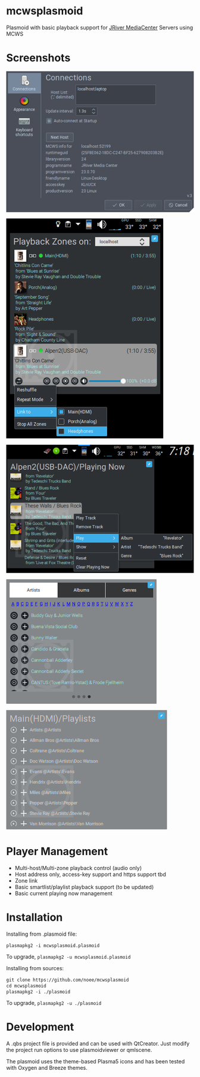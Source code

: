﻿mcwsplasmoid
============
Plasmoid with basic playback support for [JRiver MediaCenter](http://jriver.com) Servers using MCWS

Screenshots
===========
![](screenshots/confighost.png)

![](screenshots/zones.png)

![](screenshots/playlist.png)

![](screenshots/lookups.png)

![](screenshots/playlists.png)

Player Management
=================
* Multi-host/Multi-zone playback control (audio only)
* Host address only, access-key support and https support tbd
* Zone link
* Basic smartlist/playlist playback support (to be updated)
* Basic current playing now management

Installation
============

Installing from .plasmoid file:

    plasmapkg2 -i mcwsplasmoid.plasmoid

To upgrade, `plasmapkg2 -u mcwsplasmoid.plasmoid`

Installing from sources:

    git clone https://github.com/noee/mcwsplasmoid
    cd mcwsplasmoid
    plasmapkg2 -i ./plasmoid

To upgrade,  `plasmapkg2 -u ./plasmoid`

Development
===========

A .qbs project file is provided and can be used with QtCreator.  Just modify the
project run options to use plasmoidviewer or qmlscene.

The plasmoid uses the theme-based Plasma5 icons and has been tested with Oxygen and Breeze themes.
